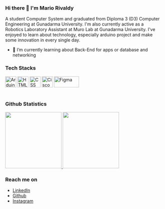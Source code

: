 ### Hi there 👋 I'm Mario Rivaldy
A student Computer System and graduated from Diploma 3 (D3) Computer Engineering at Gunadarma University. I'm also currently active as a Robotics Laboratory Assistant at Muro Lab at Gunadarma University. 
I've enjoyed to learn about technology, especially arduino project and make some innovation in every single day.

- 🌱 I’m currently learning about Back-End for apps or database and networking

### Tech Stacks
<a href="https://www.arduino.cc/"><img allign="left" src="https://www.nesabamedia.com/wp-content/uploads/2019/07/Arduino-IDE-Logo-1.png" alt="Arduino IDE" width="35px"></a>
<a href="https://"><img allign="left" src="https://upload.wikimedia.org/wikipedia/commons/thumb/3/38/HTML5_Badge.svg/800px-HTML5_Badge.svg.png" alt="HTML" width="35px"></a>
<a href="https://"><img allign="left" src="https://upload.wikimedia.org/wikipedia/commons/thumb/6/62/CSS3_logo.svg/800px-CSS3_logo.svg.png" alt="CSS" width="35px"></a>
<a href="https://www.cisco.com"><img allign="left" src="https://www.pngmart.com/files/23/Cisco-Logo-PNG-Image.png" alt="Cisco" width="35px"></a>
<a href="https://www.figma.com"><img allign="left" src="https://seeklogo.com/images/F/figma-logo-3C82F1B96E-seeklogo.com.png" alt="Figma" height="35px" width="80px"></a>
<br>
<br>

### Github Statistics
<p align="left">
<a href="https://github.com/RioRivaldy">
  <img height="180em" src="https://github-readme-stats-eight-theta.vercel.app/api?username=RioRivaldy&show_icons=true&theme=algolia&include_all_commits=true&count_private=true"/>
  <img height="180em" src="https://github-readme-stats-eight-theta.vercel.app/api/top-langs/?username=RioRivaldy&layout=compact&langs_count=8&theme=algolia"/>
</a>
</p>


### Reach me on
- <a href="www.linkedin.com/in/mario-rivaldy-98857a236">LinkedIn</a>
- <a href="https://github.com/RioRivaldy/">Github</a>
- <a href="https://www.instagram.com/rio_8009/">Instagram</a>

<!--
**RioRivaldy/RioRivaldy** is a ✨ _special_ ✨ repository because its `README.md` (this file) appears on your GitHub profile.

Here are some ideas to get you started:

- 🔭 I’m currently working on ...
- 🌱 I’m currently learning ...
- 👯 I’m looking to collaborate on ...
- 🤔 I’m looking for help with ...
- 💬 Ask me about ...
- 📫 How to reach me: ...
- 😄 Pronouns: ...
- ⚡ Fun fact: ...
-->
<!-- -->
